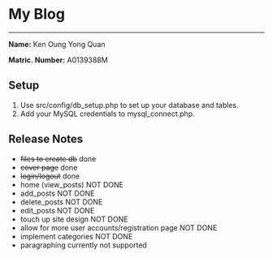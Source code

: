 
# My Blog
----------

**Name:** Ken Oung Yong Quan

**Matric. Number:** A0139388M

## Setup
1. Use src/config/db_setup.php to set up your database and tables.
2. Add your MySQL credentials to mysql_connect.php.  

## Release Notes
- <del>files to create db</del> done
- <del>cover page</del> done
- <del>login/logout</del> done
- home (view_posts) NOT DONE
- add_posts NOT DONE
- delete_posts NOT DONE
- edit_posts NOT DONE
- touch up site design NOT DONE
- allow for more user accounts/registration page NOT DONE
- implement categories NOT DONE
- paragraphing currently not supported
